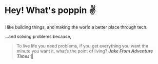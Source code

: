 # Hey! What's poppin :v:

I like building things, and making the world a better place through tech.

...and solving problems because, 

>To live life you need problems, if you get everything you want the minute you want it, what’s the point of living? ***Jake From Adventure Times*** :dog: